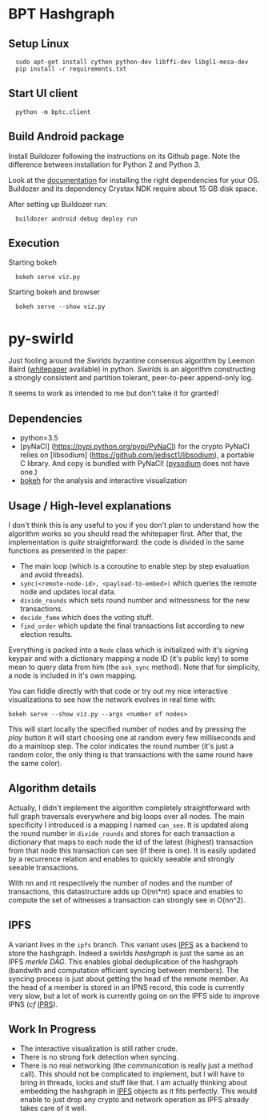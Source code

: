 # BPT Hashgraph

## Setup Linux
```shell
  sudo apt-get install cython python-dev libffi-dev libgl1-mesa-dev
  pip install -r requirements.txt
```

## Start UI client
```shell
  python -m bptc.client
```

## Build Android package
Install Buildozer following the instructions on its Github page. Note the difference between
installation for Python 2 and Python 3.

Look at the [documentation](http://buildozer.readthedocs.io/en/latest/installation.html)
for installing the right dependencies for your OS. Buildozer and its dependency Crystax
NDK require about 15 GB disk space.

After setting up Buildozer run:

```shell
  buildozer android debug deploy run
```

## Execution
Starting bokeh
```shell
  bokeh serve viz.py
```

Starting bokeh and browser
```shell
  bokeh serve --show viz.py
```


# py-swirld

Just fooling around the _Swirlds_ byzantine consensus algorithm by Leemon Baird
([whitepaper](http://www.swirlds.com/wp-content/uploads/2016/07/SWIRLDS-TR-2016-01.pdf)
available) in python. _Swirlds_ is an algorithm constructing a strongly
consistent and partition tolerant, peer-to-peer append-only log.

It seems to work as intended to me but don't take it for granted!

## Dependencies

- python=3.5
- [pyNaCl] (https://pypi.python.org/pypi/PyNaCl) for the crypto
  PyNaCl relies on [libsodium] (https://github.com/jedisct1/libsodium), a portable C library.
  And copy is bundled with PyNaCl! ([pysodium](https://pypi.python.org/pypi/pysodium) does not have one.)
- [bokeh](http://bokeh.pydata.org/en/latest/) for the analysis and interactive visualization

## Usage / High-level explanations

I don't think this is any useful to you if you don't plan to understand how the
algorithm works so you should read the whitepaper first. After that, the
implementation is _quite_ straightforward: the code is divided in the same
functions as presented in the paper:

- The main loop (which is a coroutine to enable step by step evaluation and
  avoid threads).
- `sync(<remote-node-id>, <payload-to-embed>)` which queries the remote node
  and updates local data.
- `divide_rounds` which sets round number and witnessness for the new
  transactions.
- `decide_fame` which does the voting stuff.
- `find_order` which update the final transactions list according to new
  election results.

Everything is packed into a `Node` class which is initialized with it's signing
keypair and with a dictionary mapping a node ID (it's public key) to some mean
to query data from him (the `ask_sync` method). Note that for simplicity, a
node is included in it's own mapping.

You can fiddle directly with that code or try out my nice interactive
visualizations to see how the network evolves in real time with:

```shell
bokeh serve --show viz.py --args <number of nodes>
```

This will start locally the specified number of nodes and by pressing the
_play_ button it will start choosing one at random every few milliseconds and do
a mainloop step. The color indicates the round number (it's just a random
color, the only thing is that transactions with the same round have the same
color).

## Algorithm details

Actually, I didn't implement the algorithm completely straightforward with full
graph traversals everywhere and big loops over all nodes. The main specificity
I introduced is a mapping I named `can_see`. It is updated along the round
number in `divide_rounds` and stores for each transaction a dictionary that
maps to each node the id of the latest (highest) transaction from that node
this transaction can see (if there is one). It is easily updated by a
recurrence relation and enables to quickly seeable and strongly seeable
transactions.

With nn and nt respectively the number of nodes and the number of transactions,
this datastructure adds up O(nn\*nt) space and enables to compute the set of
witnesses a transaction can strongly see in O(nn^2).

## IPFS

A variant lives in the `ipfs` branch. This variant uses [IPFS](http://ipfs.io/)
as a backend to store the hashgraph. Indeed a swirlds _hashgraph_ is just the
same as an IPFS _merkle DAG_. This enables global deduplication of the
hashgraph (bandwith and computation efficient syncing between members). The
syncing process is just about getting the head of the remote member. As the
head of a member is stored in an IPNS record, this code is currently very slow,
but a lot of work is currently going on on the IPFS side to improve IPNS (_cf_
[IPRS](https://github.com/ipfs/go-iprs)).

## Work In Progress

- The interactive visualization is still rather crude.
- There is no strong fork detection when syncing.
- There is no real networking (the _communication_ is really just a method
  call). This should not be complicated to implement, but I will have to bring
  in threads, locks and stuff like that. I am actually thinking about embedding
  the hashgraph in [IPFS](http://ipfs.io/) objects as it fits perfectly. This
  would enable to just drop any crypto and network operation as IPFS already
  takes care of it well.
